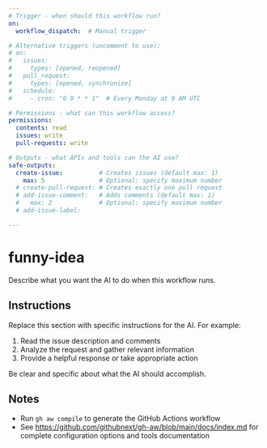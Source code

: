 ```yaml
---
# Trigger - when should this workflow run?
on:
  workflow_dispatch:  # Manual trigger

# Alternative triggers (uncomment to use):
# on:
#   issues:
#     types: [opened, reopened]
#   pull_request:
#     types: [opened, synchronize]
#   schedule:
#     - cron: "0 9 * * 1"  # Every Monday at 9 AM UTC

# Permissions - what can this workflow access?
permissions:
  contents: read
  issues: write
  pull-requests: write

# Outputs - what APIs and tools can the AI use?
safe-outputs:
  create-issue:          # Creates issues (default max: 1)
    max: 5               # Optional: specify maximum number
  # create-pull-request: # Creates exactly one pull request
  # add-issue-comment:   # Adds comments (default max: 1)
  #   max: 2             # Optional: specify maximum number
  # add-issue-label:

---
```


# funny-idea

Describe what you want the AI to do when this workflow runs.

## Instructions

Replace this section with specific instructions for the AI. For example:

1. Read the issue description and comments
2. Analyze the request and gather relevant information
3. Provide a helpful response or take appropriate action

Be clear and specific about what the AI should accomplish.

## Notes

- Run `gh aw compile` to generate the GitHub Actions workflow
- See https://github.com/githubnext/gh-aw/blob/main/docs/index.md for complete configuration options and tools documentation
